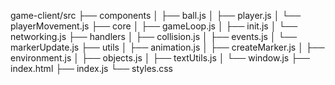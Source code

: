 

game-client/src
├── components
│   ├── ball.js
│   ├── player.js
│   └── playerMovement.js
├── core
│   ├── gameLoop.js
│   ├── init.js
│   └── networking.js
├── handlers
│   ├── collision.js
│   ├── events.js
│   └── markerUpdate.js
├── utils
│   ├── animation.js
│   ├── createMarker.js
│   ├── environment.js
│   ├── objects.js
│   ├── textUtils.js
│   └── window.js
├── index.html
├── index.js
└── styles.css